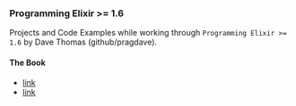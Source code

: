 ### Programming Elixir >= 1.6

Projects and Code Examples while working through `Programming Elixir >= 1.6` by Dave Thomas (github/pragdave).

#### The Book

- [link](https://pragdave.me/)
- [link](https://pragprog.com/titles/elixir16/programming-elixir-1-6/)
